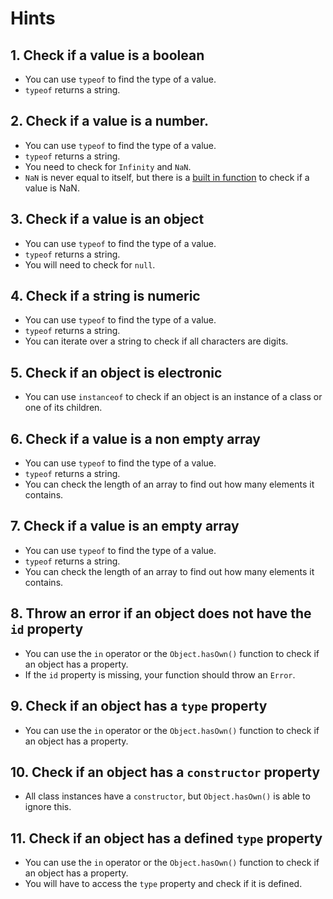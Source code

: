 # Hints


## 1. Check if a value is a boolean

- You can use `typeof` to find the type of a value.
- `typeof` returns a string.

## 2. Check if a value is a number.

- You can use `typeof` to find the type of a value.
- `typeof` returns a string.
- You need to check for `Infinity` and `NaN`.
- `NaN` is never equal to itself, but there is a [built in function][isNaN] to check if a value is NaN.

## 3. Check if a value is an object

- You can use `typeof` to find the type of a value.
- `typeof` returns a string.
- You will need to check for `null`.

## 4. Check if a string is numeric

- You can use `typeof` to find the type of a value.
- `typeof` returns a string.
- You can iterate over a string to check if all characters are digits.

## 5. Check if an object is electronic

- You can use `instanceof` to check if an object is an instance of a class or one of its children.

## 6. Check if a value is a non empty array

- You can use `typeof` to find the type of a value.
- `typeof` returns a string.
- You can check the length of an array to find out how many elements it contains.

## 7. Check if a value is an empty array

- You can use `typeof` to find the type of a value.
- `typeof` returns a string.
- You can check the length of an array to find out how many elements it contains.

## 8. Throw an error if an object does not have the `id` property

- You can use the `in` operator or the `Object.hasOwn()` function to check if an object has a property.
- If the `id` property is missing, your function should throw an `Error`.

## 9. Check if an object has a `type` property

- You can use the `in` operator or the `Object.hasOwn()` function to check if an object has a property.

## 10. Check if an object has a `constructor` property

- All class instances have a `constructor`, but `Object.hasOwn()` is able to ignore this.

## 11. Check if an object has a defined `type` property

- You can use the `in` operator or the `Object.hasOwn()` function to check if an object has a property.
- You will have to access the `type` property and check if it is defined.

[isNaN]: https://developer.mozilla.org/en-US/docs/Web/JavaScript/Reference/Global_Objects/isNaN

